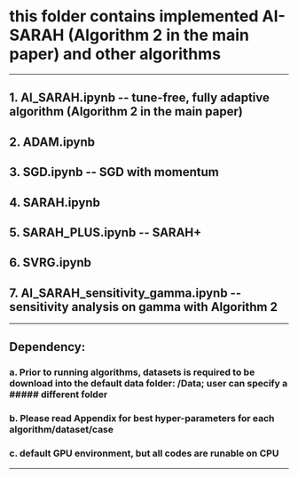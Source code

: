 # this folder contains implemented AI-SARAH (Algorithm 2 in the main paper) and other algorithms
--------------------------------------------------------------------------------------------------------------------
## 1. AI_SARAH.ipynb -- tune-free, fully adaptive algorithm (Algorithm 2 in the main paper)
## 2. ADAM.ipynb
## 3. SGD.ipynb -- SGD with momentum
## 4. SARAH.ipynb
## 5. SARAH_PLUS.ipynb -- SARAH+
## 6. SVRG.ipynb
## 7. AI_SARAH_sensitivity_gamma.ipynb -- sensitivity analysis on gamma with Algorithm 2
--------------------------------------------------------------------------------------------------------------------
## Dependency:
### a. Prior to running algorithms, datasets is required to be download into the default data folder: /Data; user can specify a #####  different folder
### b. Please read Appendix for best hyper-parameters for each algorithm/dataset/case
### c. default GPU environment, but all codes are runable on CPU
--------------------------------------------------------------------------------------------------------------------
